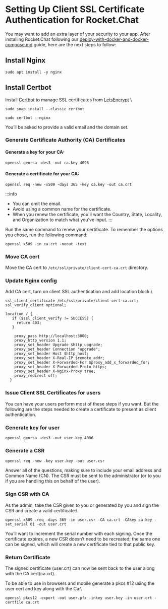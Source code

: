 # Setting Up Client SSL Certificate Authentication for Rocket.Chat

You may want to add an extra layer of your security to your app. After installing Rocket.Chat following our [deploy-with-docker-and-docker-compose.md](../../../deploy/deploy-rocket.chat/deploy-with-docker-and-docker-compose.md "mention") guide, here are the next steps to follow:

## Install Nginx

```
sudo apt install -y nginx
```

## Install Certbot <a href="#step-4-install-certbot" id="step-4-install-certbot"></a>

Install [Certbot](https://certbot.eff.org/) to manage SSL certificates from [LetsEncrypt](https://letsencrypt.org/) \


```
sudo snap install --classic certbot
```

```
sudo certbot --nginx
```

You’ll be asked to provide a valid email and the domain set.

### Generate Certificate Authority (CA) Certificates <a href="#step-5-generate-certificate-authority-ca-certificates" id="step-5-generate-certificate-authority-ca-certificates"></a>

#### Generate a key for your CA: <a href="#generate-a-key-for-your-ca" id="generate-a-key-for-your-ca"></a>

```
openssl genrsa -des3 -out ca.key 4096
```

#### Generate a certificate for your CA: <a href="#generate-a-certificate-for-your-ca" id="generate-a-certificate-for-your-ca"></a>

```
openssl req -new -x509 -days 365 -key ca.key -out ca.crt
```

:::info
* You can omit the email.
* Avoid using a common name for the certificate.
* When you renew the certificate, you'll want the Country, State, Locality, and Organization to match what you've input.
:::

Run the same command to renew your certificate. To remember the options you chose, run the following command:

```
openssl x509 -in ca.crt -noout -text
```

### Move CA cert <a href="#move-ca-cert" id="move-ca-cert"></a>

Move the CA cert to  `/etc/ssl/private/client-cert-ca.crt` directory.

### Update Nginx config <a href="#update-nginx-config" id="update-nginx-config"></a>

Add CA cert, turn on client SSL authentication and add location block.\


```
ssl_client_certificate /etc/ssl/private/client-cert-ca.crt;
ssl_verify_client optional;

location / {
   if ($ssl_client_verify != SUCCESS) {
     return 403;
   }

    proxy_pass http://localhost:3000;
    proxy_http_version 1.1;
    proxy_set_header Upgrade $http_upgrade;
    proxy_set_header Connection "upgrade";
    proxy_set_header Host $http_host;
    proxy_set_header X-Real-IP $remote_addr;
    proxy_set_header X-Forwarded-For $proxy_add_x_forwarded_for;
    proxy_set_header X-Forwarded-Proto https;
    proxy_set_header X-Nginx-Proxy true;
    proxy_redirect off;
  }

```

### Issue Client SSL Certificates for users <a href="#step-6-issue-client-ssl-certificates-for-users" id="step-6-issue-client-ssl-certificates-for-users"></a>

You can have your users perform most of these steps if you want. But the following are the steps needed to create a certificate to present as client authentication.

### Generate key for user <a href="#generate-key-for-user" id="generate-key-for-user"></a>

```
openssl genrsa -des3 -out user.key 4096
```

### Generate a CSR <a href="#generate-a-csr" id="generate-a-csr"></a>

```
openssl req -new -key user.key -out user.csr
```

Answer all of the questions, making sure to include your email address and Common Name (CN). The CSR must be sent to the administrator (or to you if you are handling this on behalf of the user).

### Sign CSR with CA <a href="#sign-csr-with-ca" id="sign-csr-with-ca"></a>

As the admin, take the CSR given to you or generated by you and sign the CSR and create a valid certificate:\


```
openssl x509 -req -days 365 -in user.csr -CA ca.crt -CAkey ca.key -set_serial 01 -out user.crt
```

You’ll want to increment the serial number with each signing. Once the certificate expires, a new CSR doesn’t need to be recreated; the same one can be signed, which will create a new certificate tied to that public key.

### Return Certificate <a href="#return-certificate" id="return-certificate"></a>

The signed certificate (user.crt) can now be sent back to the user along with the CA cert(ca.crt).

To be able to use in browsers and mobile generate a pkcs #12 using the user cert and key along with the Ca:\


```
openssl pkcs12 -export -out user.pfx -inkey user.key -in user.crt -certfile ca.crt
```




